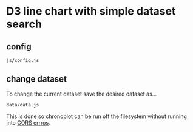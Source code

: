 # D3 line chart with simple dataset search

## config
	js/config.js

## change dataset
To change the current dataset save the desired dataset as...

	data/data.js

This is done so chronoplot can be run off the filesystem without running into [CORS errros](http://en.wikipedia.org/wiki/Cross-origin_resource_sharing).
